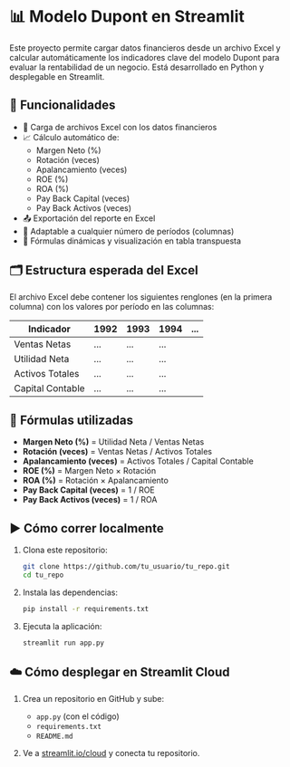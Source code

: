 # 📊 Modelo Dupont en Streamlit

Este proyecto permite cargar datos financieros desde un archivo Excel y calcular automáticamente los indicadores clave del modelo Dupont para evaluar la rentabilidad de un negocio. Está desarrollado en Python y desplegable en Streamlit.

## 🚀 Funcionalidades

- 📂 Carga de archivos Excel con los datos financieros
- 📈 Cálculo automático de:
  - Margen Neto (%)
  - Rotación (veces)
  - Apalancamiento (veces)
  - ROE (%)
  - ROA (%)
  - Pay Back Capital (veces)
  - Pay Back Activos (veces)
- 📤 Exportación del reporte en Excel
- 🔁 Adaptable a cualquier número de períodos (columnas)
- 🧮 Fórmulas dinámicas y visualización en tabla transpuesta

## 🗂 Estructura esperada del Excel

El archivo Excel debe contener los siguientes renglones (en la primera columna) con los valores por período en las columnas:

| Indicador           | 1992 | 1993 | 1994 | ... |
|---------------------|------|------|------|-----|
| Ventas Netas        | ...  | ...  | ...  |     |
| Utilidad Neta       | ...  | ...  | ...  |     |
| Activos Totales     | ...  | ...  | ...  |     |
| Capital Contable    | ...  | ...  | ...  |     |

## 🧠 Fórmulas utilizadas

- **Margen Neto (%)** = Utilidad Neta / Ventas Netas
- **Rotación (veces)** = Ventas Netas / Activos Totales
- **Apalancamiento (veces)** = Activos Totales / Capital Contable
- **ROE (%)** = Margen Neto × Rotación
- **ROA (%)** = Rotación × Apalancamiento
- **Pay Back Capital (veces)** = 1 / ROE
- **Pay Back Activos (veces)** = 1 / ROA

## ▶️ Cómo correr localmente

1. Clona este repositorio:
   ```bash
   git clone https://github.com/tu_usuario/tu_repo.git
   cd tu_repo
   ```

2. Instala las dependencias:
   ```bash
   pip install -r requirements.txt
   ```

3. Ejecuta la aplicación:
   ```bash
   streamlit run app.py
   ```

## ☁️ Cómo desplegar en Streamlit Cloud

1. Crea un repositorio en GitHub y sube:
   - `app.py` (con el código)
   - `requirements.txt`
   - `README.md`

2. Ve a [streamlit.io/cloud](https://streamlit.io/cloud) y conecta tu repositorio.